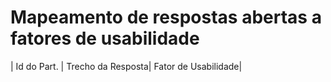 # Mapeamento de respostas abertas a fatores de usabilidade

| Id do Part. | Trecho da Resposta| Fator de Usabilidade|
